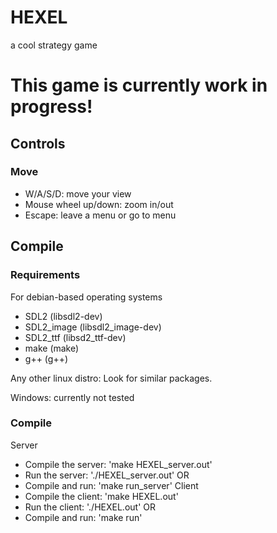 # HEXEL
a cool strategy game

# This game is currently work in progress!

## Controls
### Move
- W/A/S/D: move your view
- Mouse wheel up/down: zoom in/out
- Escape: leave a menu or go to menu


## Compile
### Requirements

For debian-based operating systems
- SDL2 (libsdl2-dev)
- SDL2_image (libsdl2_image-dev)
- SDL2_ttf (libsd2_ttf-dev)
- make (make)
- g++ (g++)

Any other linux distro: Look for similar packages.  

Windows: currently not tested  

### Compile
Server
- Compile the server: 'make HEXEL_server.out'
- Run the server: './HEXEL_server.out'
OR  
- Compile and run: 'make run_server'
Client
- Compile the client: 'make HEXEL.out'
- Run the client: './HEXEL.out'
OR  
- Compile and run: 'make run'

